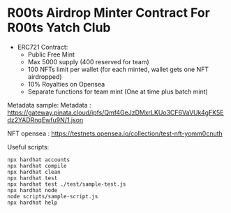 # R00ts Airdrop Minter Contract For R00ts Yatch Club 

- ERC721 Contract:
  - Public Free Mint
  - Max 5000 supply (400 reserved for team)
  - 100 NFTs limit per wallet (for each minted, wallet gets one NFT airdropped)
  - 10% Royalties on Opensea
  - Separate functions for team mint (One at time plus batch mint)
  

Metadata sample:
Metadata : https://gateway.pinata.cloud/ipfs/Qmf4GeJzDMxrLKUo3CF6VaVUk4gFK5Edz2YADRnqEwfu9N/1.json

NFT opensea : https://testnets.opensea.io/collection/test-nft-yomm0cnuth

Useful scripts:

```shell
npx hardhat accounts
npx hardhat compile
npx hardhat clean
npx hardhat test
npx hardhat test ./test/sample-test.js
npx hardhat node
node scripts/sample-script.js
npx hardhat help
```

